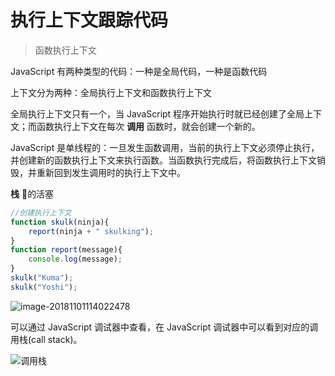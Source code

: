 # 执行上下文跟踪代码

> 函数执行上下文

JavaScript 有两种类型的代码：一种是全局代码，一种是函数代码

上下文分为两种：全局执行上下文和函数执行上下文

全局执行上下文只有一个，当 JavaScript 程序开始执行时就已经创建了全局上下文；而函数执行上下文在每次 **调用** 函数时，就会创建一个新的。

JavaScript 是单线程的：一旦发生函数调用，当前的执行上下文必须停止执行，并创建新的函数执行上下文来执行函数。当函数执行完成后，将函数执行上下文销毁，并重新回到发生调用时的执行上下文中。

**栈** 💉的活塞



```javascript
//创建执行上下文
function skulk(ninja){
    report(ninja + " skulking");
}
function report(message){
    console.log(message);
}
skulk("Kuma");
skulk("Yoshi");
```

![image-20181101114022478](http://markdown.icron.cc/%E6%89%A7%E8%A1%8C%E4%B8%8A%E4%B8%8B%E6%96%87%E6%A0%88.png)



可以通过 JavaScript 调试器中查看，在 JavaScript 调试器中可以看到对应的调用栈(call stack)。

![调用栈](http://markdown.icron.cc/%E8%B0%83%E7%94%A8%E6%A0%88.png)














